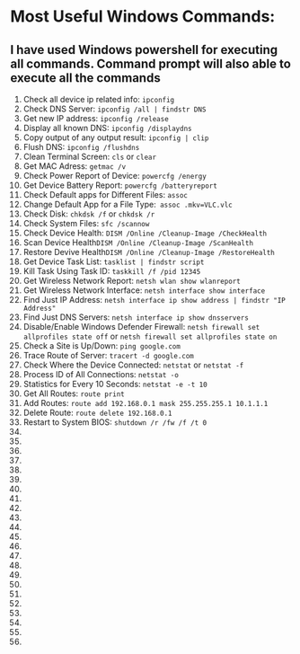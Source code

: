 # Most Useful Windows Commands:

## I have used Windows powershell for executing all commands. Command prompt will also able to execute all the commands
<ol>

<li>Check all device ip related info: <code>ipconfig</code></li>
<li>Check DNS Server: <code>ipconfig /all | findstr DNS</code></li>
<li>Get new IP address: <code>ipconfig /release</code></li>
<li>Display all known DNS: <code>ipconfig /displaydns</code></li>
<li>Copy output of any output result: <code>ipconfig | clip</code></li>
<li>Flush DNS: <code>ipconfig /flushdns</code></li>
<li>Clean Terminal Screen: <code>cls</code> or <code>clear</code></li>
<li>Get MAC Adress: <code>getmac /v</code></li>
<li>Check Power Report of Device: <code>powercfg /energy</code></li>
<li>Get Device Battery Report: <code>powercfg /batteryreport</code></li>
<li>Check Default apps for Different Files: <code>assoc</code></li>
<li>Change Default App for a File Type:<code> assoc .mkv=VLC.vlc</code></li>
<li>Check Disk: <code>chkdsk /f</code> or <code>chkdsk /r</code></li>
<li>Check System Files: <code>sfc /scannow</code></li>
<li>Check Device Health: <code>DISM /Online /Cleanup-Image /CheckHealth</code></li>
<li>Scan Device Health<code>DISM /Online /Cleanup-Image /ScanHealth</code></li>
<li>Restore Devive Health<code>DISM /Online /Cleanup-Image /RestoreHealth</code></li>
<li>Get Device Task List: <code>tasklist | findstr script</code></li>
<li>Kill Task Using Task ID: <code>taskkill /f /pid 12345</code></li>
<li>Get Wireless Network Report: <code>netsh wlan show wlanreport</code></li>
<li>Get Wireless Network Interface: <code>netsh interface show interface</code></li>
<li>Find Just IP Address: <code>netsh interface ip show address | findstr "IP Address"</code></li>
<li>Find Just DNS Servers: <code>netsh interface ip show dnsservers</code></li>
<li>Disable/Enable Windows Defender Firewall: <code>netsh firewall set allprofiles state off</code> or <code>netsh firewall set allprofiles state on</code></li>
<li>Check a Site is Up/Down: <code>ping google.com</code></li>
<li>Trace Route of Server: <code>tracert -d google.com</code></li>
<li>Check Where the Device Connected: <code>netstat</code> or <code>netstat -f</code></li>
<li>Process ID of All Connections: <code>netstat -o</code></li>
<li>Statistics for Every 10 Seconds: <code>netstat -e -t 10</code></li>
<li>Get All Routes: <code>route print</code></li>
<li>Add Routes: <code>route add 192.168.0.1 mask 255.255.255.1 10.1.1.1</code></li>
<li>Delete Route: <code>route delete 192.168.0.1</code></li>
<li>Restart to System BIOS: <code>shutdown /r /fw /f /t 0</code></li>
<li><code></code></li>
<li><code></code></li>
<li><code></code></li>
<li><code></code></li>
<li><code></code></li>
<li><code></code></li>
<li><code></code></li>
<li><code></code></li>
<li><code></code></li>
<li><code></code></li>
<li><code></code></li>
<li><code></code></li>
<li><code></code></li>
<li><code></code></li>
<li><code></code></li>
<li><code></code></li>
<li><code></code></li>
<li><code></code></li>
<li><code></code></li>
<li><code></code></li>
<li><code></code></li>
<li><code></code></li>
<li><code></code></li>
</ol>